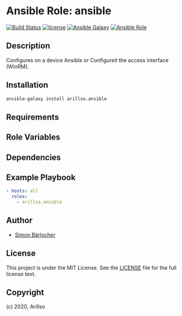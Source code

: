 # Ansible Role: ansible

[![Build Status](https://img.shields.io/travis/arillso/ansible.ansible.svg?branch=master&style=popout-square)](https://travis-ci.org/arillso/ansible.ansible) [![license](https://img.shields.io/github/license/mashape/apistatus.svg?style=popout-square)](https://sbaerlo.ch/licence) [![Ansible Galaxy](https://img.shields.io/badge/ansible--galaxy-ansible-blue.svg?style=popout-square)](https://galaxy.ansible.com/arillso/ansible) [![Ansible Role](https://img.shields.io/ansible/role/d/id.svg?style=popout-square)](https://galaxy.ansible.com/arillso/ansible)

## Description

Configures on a device Ansible or Configureit the access interface (WinRM).

## Installation

```bash
ansible-galaxy install arillso.ansible
```

## Requirements

## Role Variables

## Dependencies

## Example Playbook

```yml
- hosts: all
  roles:
    - arillso.ansible
```

## Author

- [Simon Bärlocher](https://sbaerlocher.ch)

## License

This project is under the MIT License. See the [LICENSE](licence) file for the full license text.

## Copyright

(c) 2020, Arillso
